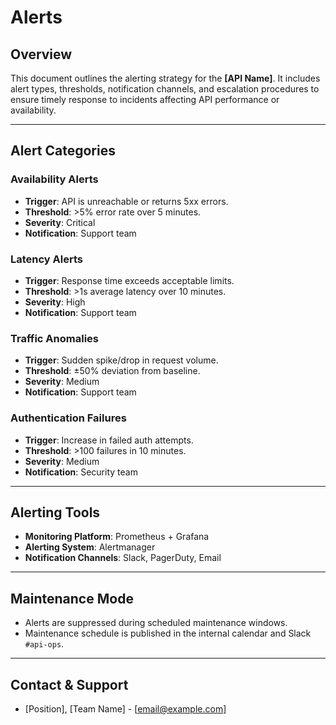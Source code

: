 # Alerts

## Overview
This document outlines the alerting strategy for the **[API Name]**. It includes alert types, thresholds, notification channels, and escalation procedures to ensure timely response to incidents affecting API performance or availability.

---

## Alert Categories

### Availability Alerts
- **Trigger**: API is unreachable or returns 5xx errors.
- **Threshold**: >5% error rate over 5 minutes.
- **Severity**: Critical
- **Notification**: Support team

### Latency Alerts
- **Trigger**: Response time exceeds acceptable limits.
- **Threshold**: >1s average latency over 10 minutes.
- **Severity**: High
- **Notification**: Support team

### Traffic Anomalies
- **Trigger**: Sudden spike/drop in request volume.
- **Threshold**: ±50% deviation from baseline.
- **Severity**: Medium
- **Notification**: Support team

### Authentication Failures
- **Trigger**: Increase in failed auth attempts.
- **Threshold**: >100 failures in 10 minutes.
- **Severity**: Medium
- **Notification**: Security team

---

## Alerting Tools
- **Monitoring Platform**: Prometheus + Grafana
- **Alerting System**: Alertmanager
- **Notification Channels**: Slack, PagerDuty, Email

---

## Maintenance Mode
- Alerts are suppressed during scheduled maintenance windows.
- Maintenance schedule is published in the internal calendar and Slack `#api-ops`.

---

## Contact & Support
- [Position], [Team Name] - [email@example.com]
